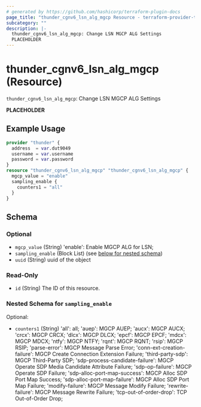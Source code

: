 ```yaml
---
# generated by https://github.com/hashicorp/terraform-plugin-docs
page_title: "thunder_cgnv6_lsn_alg_mgcp Resource - terraform-provider-thunder"
subcategory: ""
description: |-
  thunder_cgnv6_lsn_alg_mgcp: Change LSN MGCP ALG Settings
  PLACEHOLDER
---
```


# thunder_cgnv6_lsn_alg_mgcp (Resource)

`thunder_cgnv6_lsn_alg_mgcp`: Change LSN MGCP ALG Settings

__PLACEHOLDER__

## Example Usage

```terraform
provider "thunder" {
  address  = var.dut9049
  username = var.username
  password = var.password
}
resource "thunder_cgnv6_lsn_alg_mgcp" "thunder_cgnv6_lsn_alg_mgcp" {
  mgcp_value = "enable"
  sampling_enable {
    counters1 = "all"
  }
}
```

<!-- schema generated by tfplugindocs -->
## Schema

### Optional

- `mgcp_value` (String) 'enable': Enable MGCP ALG for LSN;
- `sampling_enable` (Block List) (see [below for nested schema](#nestedblock--sampling_enable))
- `uuid` (String) uuid of the object

### Read-Only

- `id` (String) The ID of this resource.

<a id="nestedblock--sampling_enable"></a>
### Nested Schema for `sampling_enable`

Optional:

- `counters1` (String) 'all': all; 'auep': MGCP AUEP; 'aucx': MGCP AUCX; 'crcx': MGCP CRCX; 'dlcx': MGCP DLCX; 'epcf': MGCP EPCF; 'mdcx': MGCP MDCX; 'ntfy': MGCP NTFY; 'rqnt': MGCP RQNT; 'rsip': MGCP RSIP; 'parse-error': MGCP Message Parse Error; 'conn-ext-creation-failure': MGCP Create Connection Extension Failure; 'third-party-sdp': MGCP Third-Party SDP; 'sdp-process-candidate-failure': MGCP Operate SDP Media Candidate Attribute Failure; 'sdp-op-failure': MGCP Operate SDP Failure; 'sdp-alloc-port-map-success': MGCP Alloc SDP Port Map Success; 'sdp-alloc-port-map-failure': MGCP Alloc SDP Port Map Failure; 'modify-failure': MGCP Message Modify Failure; 'rewrite-failure': MGCP Message Rewrite Failure; 'tcp-out-of-order-drop': TCP Out-of-Order Drop;


